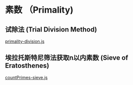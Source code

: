 # 素数 （Primality)



## 试除法 (Trial Division Method)

[primality-division.js](./primality-division.js)

## 埃拉托斯特尼筛法获取n以内素数 (Sieve of Eratosthenes)

[countPrimes-sieve.js](./countPrimes-sieve.js)

